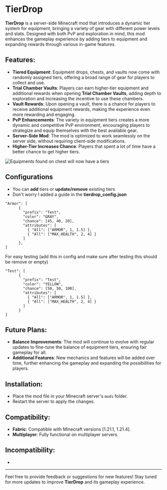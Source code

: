 # TierDrop

**TierDrop** is a server-side Minecraft mod that introduces a dynamic tier system for equipment, bringing a variety of gear with different power levels and stats. Designed with both PvP and exploration in mind, this mod enhances the gameplay experience by adding tiers to equipment and expanding rewards through various in-game features.

## Features:
- **Tiered Equipment**: Equipment drops, chests, and vaults now come with randomly assigned tiers, offering a broad range of gear for players to collect and use.
- **Trial Chamber Vaults**: Players can earn higher-tier equipment and additional rewards when opening **Trial Chamber Vaults**, adding depth to exploration and increasing the incentive to use these chambers.
- **Vault Rewards**: Upon opening a vault, there is a chance for players to receive additional equipment rewards, making the experience even more rewarding and engaging.
- **PvP Enhancements**: The variety in equipment tiers creates a more dynamic and competitive PvP environment, encouraging players to strategize and equip themselves with the best available gear.
- **Server-Side Mod**: The mod is optimized to work seamlessly on the server side, without requiring client-side modifications.
- **Higher-Tier Increases Chance**: Players that spent a lot of time have a better chance to get higher tiers.

![Equipments found on chest will now have a tiers](https://cdn.modrinth.com/data/cached_images/0234966a5c975aadcd17dd60f7ef4500fea05ed0.png)

## Configurations
- You can **add** tiers or **update/remove** existing tiers
- Don't worry I added a guide in the **tierdrop_config.json**

```
"Armor": [
      {
        "prefix": "Test",
        "color": "GRAY",
        "chance": [45, 40, 20],
        "attributes": [
          { "All": ["ARMOR", 1, 1.5] },
          { "All": ["MAX_HEALTH", 2, 4] }
        ]
      },
]
```
For easy testing (add this in config and make sure after testing this should be remove or empty)

```
"Test": [
      {
        "prefix": "Test",
        "color": "YELLOW",
        "chance": [50, 50, 100],
        "attributes": [
          { "All": ["ARMOR", 1, 1.5] },
          { "All": ["MAX_HEALTH", 2, 4] }
        ]
      }
]
```
  

## Future Plans:
- **Balance Improvements**: The mod will continue to evolve with regular updates to fine-tune the balance of equipment tiers, ensuring fair gameplay for all.
- **Additional Features**: New mechanics and features will be added over time, further enhancing the gameplay and expanding the possibilities for players.

## Installation:
- Place the mod file in your Minecraft server's `mods` folder.
- Restart the server to apply the changes.

## Compatibility:
- **Fabric**: Compatible with Minecraft versions [1.21.1, 1.21.4].
- **Multiplayer**: Fully functional on multiplayer servers.

## Incompatibility:
- 

---

Feel free to provide feedback or suggestions for new features! Stay tuned for more updates to improve **TierDrop** and its gameplay experience.
